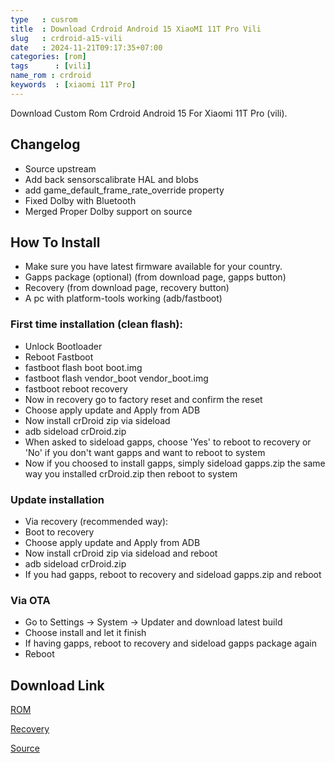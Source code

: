 ```yaml
---
type   : cusrom
title  : Download Crdroid Android 15 XiaoMI 11T Pro Vili
slug   : crdroid-a15-vili
date   : 2024-11-21T09:17:35+07:00
categories: [rom]
tags      : [vili]
name_rom : crdroid
keywords  : [xiaomi 11T Pro]
---
```


Download Custom Rom Crdroid Android 15 For Xiaomi 11T Pro (vili).

## Changelog
- Source upstream
- Add back sensorscalibrate HAL and blobs
- add game_default_frame_rate_override property
- Fixed Dolby with Bluetooth
- Merged Proper Dolby support on source

## How To Install
- Make sure you have latest  firmware available for your country.
- Gapps package (optional) (from download page, gapps button)
- Recovery (from download page, recovery button)
- A pc with platform-tools working (adb/fastboot)

### First time installation (clean flash):
- Unlock Bootloader
- Reboot Fastboot
- fastboot flash boot boot.img
- fastboot flash vendor_boot vendor_boot.img
- fastboot reboot recovery
- Now in recovery go to factory reset and confirm the reset
- Choose apply update and Apply from ADB
- Now install crDroid zip via sideload
- adb sideload crDroid.zip
- When asked to sideload gapps, choose 'Yes' to reboot to recovery or 'No' if you don't want gapps and want to reboot to system
- Now if you choosed to install gapps, simply sideload gapps.zip the same way you installed crDroid.zip then reboot to system

### Update installation
- Via recovery (recommended way):
- Boot to recovery
- Choose apply update and Apply from ADB
- Now install crDroid zip via sideload and reboot
- adb sideload crDroid.zip
- If you had gapps, reboot to recovery and sideload gapps.zip and reboot

### Via OTA
- Go to Settings -> System -> Updater and download latest build
- Choose install and let it finish
- If having gapps, reboot to recovery and sideload gapps package again
- Reboot


## Download Link
[ROM](https://sourceforge.net/projects/crdroid/files/vili/11.x/)

[Recovery](https://sourceforge.net/projects/crdroid/files/vili/11.x/recovery/)

[Source](https://crdroid.net/vili/11)
